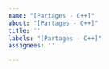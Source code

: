 ```yaml
---
name: "[Partages - C++]"
about: "[Partages - C++]"
title: ''
labels: "[Partages - C++]"
assignees: ''

---
```



